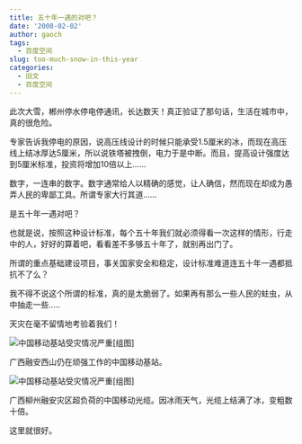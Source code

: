 ```yaml
---
title: 五十年一遇的对吧？
date: '2008-02-02'
author: gaoch
tags:
  - 百度空间
slug: too-much-snow-in-this-year
categories:
  - 旧文
  - 百度空间
---
```


此次大雪，郴州停水停电停通讯，长达数天！真正验证了那句话，生活在城市中，真的很危险。

专家告诉我停电的原因，说高压线设计的时候只能承受1.5厘米的冰，而现在高压线上结冰厚达5厘米，所以说铁塔被拽倒，电力于是中断。而且，提高设计强度达到5厘米标准，投资将增加10倍以上......

数字，一连串的数字。数字通常给人以精确的感觉，让人确信，然而现在却成为愚弄人民的卑鄙工具。所谓专家大行其道......

是五十年一遇对吧？

也就是说，按照这种设计标准，每个五十年我们就必须得看一次这样的情形，行走中的人，好好的算着吧，看看差不多够五十年了，就别再出门了。

所谓的重点基础建设项目，事关国家安全和稳定，设计标准难道连五十年一遇都抵抗不了么？

我不得不说这个所谓的标准，真的是太脆弱了。如果再有那么一些人民的蛀虫，从中抽走一些.....

天灾在毫不留情地考验着我们！

![中国移动基站受灾情况严重\[组图\]](http://img1.qq.com/news/pics/8644/8644790.jpg)

广西融安西山仍在顽强工作的中国移动基站。

![中国移动基站受灾情况严重\[组图\]](http://img1.qq.com/news/pics/8644/8644789.jpg)

广西柳州融安灾区超负荷的中国移动光缆。因冰雨天气，光缆上结满了冰，变粗数十倍。

这里就很好。
